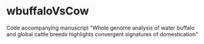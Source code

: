 # wbuffaloVsCow
Code accompanying manuscript "Whole genome analysis of water buffalo and global cattle breeds highlights convergent signatures of domestication"
